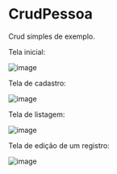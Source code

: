 # CrudPessoa
Crud simples de exemplo.

Tela inicial:

![image](https://user-images.githubusercontent.com/56033985/193994430-ae77c2ce-fa60-4782-9622-08c1acf100c2.png)

Tela de cadastro:

![image](https://user-images.githubusercontent.com/56033985/193994506-d86354ba-30f6-4a82-974a-ebc6f389073f.png)

Tela de listagem:

![image](https://user-images.githubusercontent.com/56033985/193994862-405f3002-ec3d-47f4-bf4a-4251ba2017e2.png)

Tela de edição de um registro:

![image](https://user-images.githubusercontent.com/56033985/193994951-53466e82-75d2-4f09-b0c9-b8c09dffb5d0.png)


